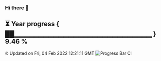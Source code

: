 ### Hi there 👋
⏳ Year progress { ██▁▁▁▁▁▁▁▁▁▁▁▁▁▁▁▁▁▁▁▁▁▁▁▁▁▁▁▁ } 9.46 %
---
⏰ Updated on Fri, 04 Feb 2022 12:21:11 GMT
![Progress Bar CI](https://github.com/liununu/liununu/workflows/Progress%20Bar%20CI/badge.svg)
